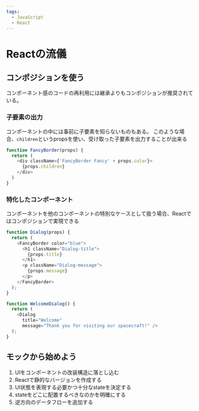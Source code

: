 ```yaml
---
tags:
  - JavaScript
  - React
---
```


# Reactの流儀

## コンポジションを使う

コンポーネント感のコードの再利用には継承よりもコンポジションが推奨されている。

### 子要素の出力

コンポーネントの中には事前に子要素を知らないものもある。
このような場合、`children`というpropsを使い、受け取った子要素を出力することが出来る

```javascript
function FancyBorder(props) {
  return (
    <div className={'FancyBorder Fancy' + props.color}>
      {props.children}
    </div>
  )
}
```

### 特化したコンポーネント

コンポーネントを他のコンポーネントの特別なケースとして扱う場合、Reactではコンポジションで実現できる

```javascript
function Dialog(props) {
  return (
    <FancyBorder color="blue">
      <h1 className="Dialog-title">
        {props.title}
      </h1>
      <p className="Dialog-message">
        {props.message}
      </p>
    </FancyBorder>
  );
}

function WelcomeDialog() {
  return (
    <Dialog
      title="Welcome"
      message="Thank you for visiting our spacecraft!" />
  );
}
```

## モックから始めよう

1. UIをコンポーネントの改装構造に落とし込む
2. Reactで静的なバージョンを作成する
3. UI状態を表現する必要かつ十分なstateを決定する
4. stateをどこに配置するべきなのかを明確にする
5. 逆方向のデータフローを追加する


